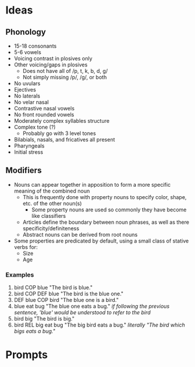 
# Ideas

## Phonology

- 15-18 consonants
- 5-6 vowels
- Voicing contrast in plosives only
- Other voicing/gaps in plosives
    - Does not have all of /p, t, k, b, d, g/
    - Not simply missing /p/, /g/, or both
- No uvulars
- Ejectives
- No laterals
- No velar nasal
- Contrastive nasal vowels
- No front rounded vowels
- Moderately complex syllables structure
- Complex tone (?)
    - Probably go with 3 level tones
- Bilabials, nasals, and fricatives all present
- Pharyngeals
- Initial stress

## Modifiers

- Nouns can appear together in apposition to form a more specific meaning of the combined noun
    - This is frequently done with property nouns to specify color, shape, etc. of the other noun(s)
        - Some property nouns are used so commonly they have become like classifiers
    - Articles define the boundary between noun phrases, as well as there specificity/definiteness
    - Abstract nouns can be derived from root nouns
- Some properties are predicated by default, using a small class of stative verbs for:
    - Size
    - Age

### Examples

1. bird COP blue "The bird is blue."
1. bird COP DEF blue "The bird is the blue one."
1. DEF blue COP bird "The blue one is a bird."
1. blue eat bug "The blue one eats a bug." *if following the previous sentence, 'blue' would be understood to refer to the bird*
1. bird big "The bird is big."
1. bird REL big eat bug "The big bird eats a bug." *literally "The bird which bigs eats a bug."*

# Prompts

[^1]: Include tone and/or phonation that is contrastive on the level of the word or lower. This could be tone/phonation that works on a word, foot, syllable, or mora level.
[^2]: Have some asymmetries between the set of consonants allowed to occur in the onset and coda, meaning that either more or less consonants are allowed in the onset than in the coda, or having consonants that only occur in either the onset or the coda. ***Bonus***: have restrictions specific for clusters that are different to the constraints for initial onsets and final codas.
[^3]: Include at least two different strategies for resolving clusters or hiatus at morpheme boundaries, distinct from how clusters or hiatus are resolved within roots. These strategies must both be synchronically active.
[^4]: Have a closed or near-closed set of words within a broader class (nouns, adjectives, verbs, demonstratives, numerals, etc) that take more and/or unique inflectional morphology. Morphology here could be stem alternations (gradation/consonant mutation/apophony), or tone changes, not necessarily affixes. How small this set of words is isn’t really important, as long as it does not constitute a majority of a given class. – ***Bonus***: do this with more than one class.
[^5]: Have more than one morpheme that are complete homophones with at least one other, but appear in different contexts. This does not have to be an affix or alternation, and could be two or more grammatical morphemes that are simply homophones with each other.
[^6]: Create at least two dialects, each of which differs from the main language in at least three grammatical or phonological features. These features need not be the same across dialects, but each dialect should have at least three clear distinguishing features from the main language. These dialects can be as distinct or similar to the main language, as long as they are still intelligible. Denote throughout your description where the dialects differ from the main language. – ***Bonus***: create one or more sociolects/registers (as opposed to a geographically distinct dialect).
[^7]: Translate 5x 5MOYD (Just Used 5 Minutes of Your Day) or Conlang Syntax Test Cases sentences.
